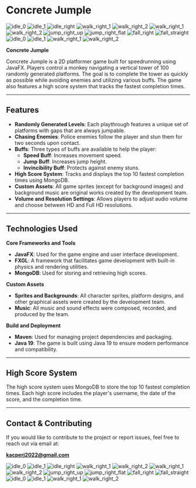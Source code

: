 # Concrete Jumple

![idle_0](https://github.com/user-attachments/assets/58c52cc0-6809-4d77-906c-4ff731aeb032)
![idle_1](https://github.com/user-attachments/assets/bd118d04-14a4-4e7d-8a8f-d70c14a4e562)
![idle_right](https://github.com/user-attachments/assets/97f8e3f7-27ca-4e2d-8f85-40c521042b4b)
![walk_right_1](https://github.com/user-attachments/assets/7eb2e607-d1ff-40ee-b9db-54766db43faa)
![walk_right_2](https://github.com/user-attachments/assets/c6a60940-9251-4df2-bddd-e4a4e59187c2)
![walk_right_1](https://github.com/user-attachments/assets/e0f14769-afcc-4449-a926-95fb1b34e087)
![walk_right_2](https://github.com/user-attachments/assets/d3c2cb99-19ce-41a8-868f-3ae4bd375df3)
![jump_right_up](https://github.com/user-attachments/assets/63f2a3e5-1c9e-443a-917e-351e5ee5faec)
![jump_right_flat](https://github.com/user-attachments/assets/7263b642-772a-46fe-9e83-ca9e4bed47b6)
![fall_right](https://github.com/user-attachments/assets/4904b97b-a439-4291-b61f-867d65a9174b)
![fall_straight](https://github.com/user-attachments/assets/b00065a5-7835-4ba5-9da0-df27badba997)
![idle_0](https://github.com/user-attachments/assets/39335772-8116-405f-bc39-80f46912899d)
![idle_1](https://github.com/user-attachments/assets/f053f89e-a4f6-48a3-810c-bd00baebda4f)
![walk_right_1](https://github.com/user-attachments/assets/4c2a95ce-4f01-415e-aaef-85313fb39d24)
![walk_right_2](https://github.com/user-attachments/assets/48c4bd33-565c-4163-a34e-74fbd4fe8682)

**Concrete Jumple**

Concrete Jumple is a 2D platformer game built for speedrunning using JavaFX. Players control a monkey navigating a vertical tower of 100 randomly generated platforms. The goal is to complete the tower as quickly as possible while avoiding enemies and utilizing various buffs. The game also features a high score system that tracks the fastest completion times.

---

## Features

- **Randomly Generated Levels**: Each playthrough features a unique set of platforms with gaps that are always jumpable.
- **Chasing Enemies**: Police enemies follow the player and stun them for two seconds upon contact.
- **Buffs**: Three types of buffs are available to help the player:
  - **Speed Buff**: Increases movement speed.
  - **Jump Buff**: Increases jump height.
  - **Invincibility Buff**: Protects against enemy stuns.
- **High Score System**: Tracks and displays the top 10 fastest completion times using MongoDB.
- **Custom Assets**: All game sprites (except for background images) and background music are original works created by the development team.
- **Volume and Resolution Settings**: Allows players to adjust audio volume and choose between HD and Full HD resolutions.

---

## Technologies Used

**Core Frameworks and Tools**
- **JavaFX**: Used for the game engine and user interface development.
- **FXGL**: A framework that facilitates game development with built-in physics and rendering utilities.
- **MongoDB**: Used for storing and retrieving high scores.

**Custom Assets**
- **Sprites and Backgrounds**: All character sprites, platform designs, and other graphical assets were created by the development team.
- **Music**: All music and sound effects were composed, recorded, and produced by the team.

**Build and Deployment**
- **Maven**: Used for managing project dependencies and packaging.
- **Java 19**: The game is built using Java 19 to ensure modern performance and compatibility.

---

## High Score System

The high score system uses MongoDB to store the top 10 fastest completion times. Each high score includes the player's username, the date of the score, and the completion time.

---

## Contact & Contributing

If you would like to contribute to the project or report issues, feel free to reach out via email at:

**kacperj2022@gmail.com**

![idle_0](https://github.com/user-attachments/assets/58c52cc0-6809-4d77-906c-4ff731aeb032)
![idle_1](https://github.com/user-attachments/assets/bd118d04-14a4-4e7d-8a8f-d70c14a4e562)
![idle_right](https://github.com/user-attachments/assets/97f8e3f7-27ca-4e2d-8f85-40c521042b4b)
![walk_right_1](https://github.com/user-attachments/assets/7eb2e607-d1ff-40ee-b9db-54766db43faa)
![walk_right_2](https://github.com/user-attachments/assets/c6a60940-9251-4df2-bddd-e4a4e59187c2)
![walk_right_1](https://github.com/user-attachments/assets/e0f14769-afcc-4449-a926-95fb1b34e087)
![walk_right_2](https://github.com/user-attachments/assets/d3c2cb99-19ce-41a8-868f-3ae4bd375df3)
![jump_right_up](https://github.com/user-attachments/assets/63f2a3e5-1c9e-443a-917e-351e5ee5faec)
![jump_right_flat](https://github.com/user-attachments/assets/7263b642-772a-46fe-9e83-ca9e4bed47b6)
![fall_right](https://github.com/user-attachments/assets/4904b97b-a439-4291-b61f-867d65a9174b)
![fall_straight](https://github.com/user-attachments/assets/b00065a5-7835-4ba5-9da0-df27badba997)
![idle_0](https://github.com/user-attachments/assets/39335772-8116-405f-bc39-80f46912899d)
![idle_1](https://github.com/user-attachments/assets/f053f89e-a4f6-48a3-810c-bd00baebda4f)
![walk_right_1](https://github.com/user-attachments/assets/4c2a95ce-4f01-415e-aaef-85313fb39d24)
![walk_right_2](https://github.com/user-attachments/assets/48c4bd33-565c-4163-a34e-74fbd4fe8682)
